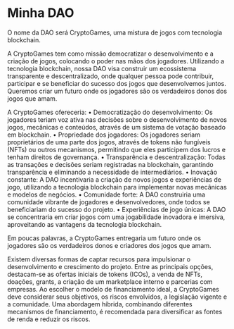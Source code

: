 # Minha DAO

O nome da DAO será CryptoGames, uma mistura de jogos com tecnologia blockchain. 

A CryptoGames tem como missão democratizar o desenvolvimento e a criação de jogos, colocando o poder nas mãos dos jogadores. Utilizando a tecnologia blockchain, nossa DAO visa construir um ecossistema transparente e descentralizado, onde qualquer pessoa pode contribuir, participar e se beneficiar do sucesso dos jogos que desenvolvemos juntos. Queremos criar um futuro onde os jogadores são os verdadeiros donos dos jogos que amam.

A CryptoGames ofereceria:
•	Democratização do desenvolvimento: Os jogadores teriam voz ativa nas decisões sobre o desenvolvimento de novos jogos, mecânicas e conteúdos, através de um sistema de votação baseado em blockchain.
•	Propriedade dos jogadores: Os jogadores seriam proprietários de uma parte dos jogos, através de tokens não fungíveis (NFTs) ou outros mecanismos, permitindo que eles participem dos lucros e tenham direitos de governança.
•	Transparência e descentralização: Todas as transações e decisões seriam registradas na blockchain, garantindo transparência e eliminando a necessidade de intermediários.
•	Inovação constante: A DAO incentivaria a criação de novos jogos e experiências de jogo, utilizando a tecnologia blockchain para implementar novas mecânicas e modelos de negócios.
•	Comunidade forte: A DAO construiria uma comunidade vibrante de jogadores e desenvolvedores, onde todos se beneficiariam do sucesso do projeto.
•	Experiências de jogo únicas: A DAO se concentraria em criar jogos com uma jogabilidade inovadora e imersiva, aproveitando as vantagens da tecnologia blockchain.

Em poucas palavras, a CryptoGames entregaria um futuro onde os jogadores são os verdadeiros donos e criadores dos jogos que amam.

Existem diversas formas de captar recursos para impulsionar o desenvolvimento e crescimento do projeto. Entre as principais opções, destacam-se as ofertas iniciais de tokens (ICOs), a venda de NFTs, doações, grants, a criação de um marketplace interno e parcerias com empresas. Ao escolher o modelo de financiamento ideal, a CryptoGames deve considerar seus objetivos, os riscos envolvidos, a legislação vigente e a comunidade. Uma abordagem híbrida, combinando diferentes mecanismos de financiamento, é recomendada para diversificar as fontes de renda e reduzir os riscos.
